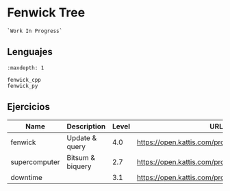 # Fenwick Tree

```{todo}
`Work In Progress`
```


## Lenguajes

```{toctree}
:maxdepth: 1

fenwick_cpp
fenwick_py
```


## Ejercicios

| Name          | Description      | Level | URL                                            |
|---------------|------------------|-------|------------------------------------------------|
| fenwick       | Update & query   | 4.0   | https://open.kattis.com/problems/fenwick       |
| supercomputer | Bitsum & biquery | 2.7   | https://open.kattis.com/problems/supercomputer |
| downtime      |                  | 3.1   | https://open.kattis.com/problems/downtime      |
